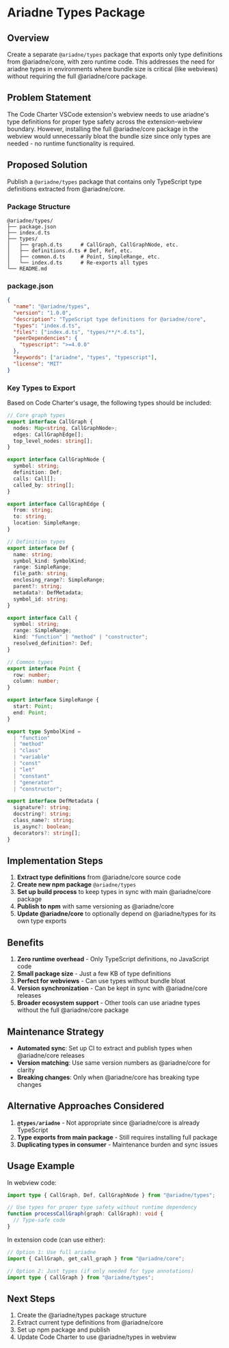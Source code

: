 # Ariadne Types Package

## Overview

Create a separate `@ariadne/types` package that exports only type definitions from @ariadne/core, with zero runtime code. This addresses the need for ariadne types in environments where bundle size is critical (like webviews) without requiring the full @ariadne/core package.

## Problem Statement

The Code Charter VSCode extension's webview needs to use ariadne's type definitions for proper type safety across the extension-webview boundary. However, installing the full @ariadne/core package in the webview would unnecessarily bloat the bundle size since only types are needed - no runtime functionality is required.

## Proposed Solution

Publish a `@ariadne/types` package that contains only TypeScript type definitions extracted from @ariadne/core.

### Package Structure

```
@ariadne/types/
├── package.json
├── index.d.ts
├── types/
│   ├── graph.d.ts      # CallGraph, CallGraphNode, etc.
│   ├── definitions.d.ts # Def, Ref, etc.
│   ├── common.d.ts     # Point, SimpleRange, etc.
│   └── index.d.ts      # Re-exports all types
└── README.md
```

### package.json

```json
{
  "name": "@ariadne/types",
  "version": "1.0.0",
  "description": "TypeScript type definitions for @ariadne/core",
  "types": "index.d.ts",
  "files": ["index.d.ts", "types/**/*.d.ts"],
  "peerDependencies": {
    "typescript": ">=4.0.0"
  },
  "keywords": ["ariadne", "types", "typescript"],
  "license": "MIT"
}
```

### Key Types to Export

Based on Code Charter's usage, the following types should be included:

```typescript
// Core graph types
export interface CallGraph {
  nodes: Map<string, CallGraphNode>;
  edges: CallGraphEdge[];
  top_level_nodes: string[];
}

export interface CallGraphNode {
  symbol: string;
  definition: Def;
  calls: Call[];
  called_by: string[];
}

export interface CallGraphEdge {
  from: string;
  to: string;
  location: SimpleRange;
}

// Definition types
export interface Def {
  name: string;
  symbol_kind: SymbolKind;
  range: SimpleRange;
  file_path: string;
  enclosing_range?: SimpleRange;
  parent?: string;
  metadata?: DefMetadata;
  symbol_id: string;
}

export interface Call {
  symbol: string;
  range: SimpleRange;
  kind: "function" | "method" | "constructor";
  resolved_definition?: Def;
}

// Common types
export interface Point {
  row: number;
  column: number;
}

export interface SimpleRange {
  start: Point;
  end: Point;
}

export type SymbolKind =
  | "function"
  | "method"
  | "class"
  | "variable"
  | "const"
  | "let"
  | "constant"
  | "generator"
  | "constructor";

export interface DefMetadata {
  signature?: string;
  docstring?: string;
  class_name?: string;
  is_async?: boolean;
  decorators?: string[];
}
```

## Implementation Steps

1. **Extract type definitions** from @ariadne/core source code
2. **Create new npm package** `@ariadne/types`
3. **Set up build process** to keep types in sync with main @ariadne/core package
4. **Publish to npm** with same versioning as @ariadne/core
5. **Update @ariadne/core** to optionally depend on @ariadne/types for its own type exports

## Benefits

1. **Zero runtime overhead** - Only TypeScript definitions, no JavaScript code
2. **Small package size** - Just a few KB of type definitions
3. **Perfect for webviews** - Can use types without bundle bloat
4. **Version synchronization** - Can be kept in sync with @ariadne/core releases
5. **Broader ecosystem support** - Other tools can use ariadne types without the full @ariadne/core package

## Maintenance Strategy

- **Automated sync**: Set up CI to extract and publish types when @ariadne/core releases
- **Version matching**: Use same version numbers as @ariadne/core for clarity
- **Breaking changes**: Only when @ariadne/core has breaking type changes

## Alternative Approaches Considered

1. **`@types/ariadne`** - Not appropriate since @ariadne/core is already TypeScript
2. **Type exports from main package** - Still requires installing full package
3. **Duplicating types in consumer** - Maintenance burden and sync issues

## Usage Example

In webview code:

```typescript
import type { CallGraph, Def, CallGraphNode } from "@ariadne/types";

// Use types for proper type safety without runtime dependency
function processCallGraph(graph: CallGraph): void {
  // Type-safe code
}
```

In extension code (can use either):

```typescript
// Option 1: Use full ariadne
import { CallGraph, get_call_graph } from "@ariadne/core";

// Option 2: Just types (if only needed for type annotations)
import type { CallGraph } from "@ariadne/types";
```

## Next Steps

1. Create the @ariadne/types package structure
2. Extract current type definitions from @ariadne/core
3. Set up npm package and publish
4. Update Code Charter to use @ariadne/types in webview
